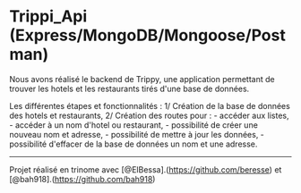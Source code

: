 # Trippi_Api (Express/MongoDB/Mongoose/Postman)

Nous avons réalisé le backend de Trippy, une application permettant de trouver les hotels et les restaurants tirés d'une base de données.

Les différentes étapes et fonctionnalités :
1/ Création de la base de données des hotels et restaurants,
2/ Création des routes pour :
        - accéder aux listes,
        - accéder à un nom d'hotel ou restaurant,
        - possibilité de créer une nouveau nom et adresse,
        - possibilité de mettre à jour les données,
        - possibilité d'effacer de la base de données un nom et une adresse.

-------------------

Projet réalisé en trinome avec [@ElBessa].(https://github.com/beresse) et [@bah918].(https://github.com/bah918)
